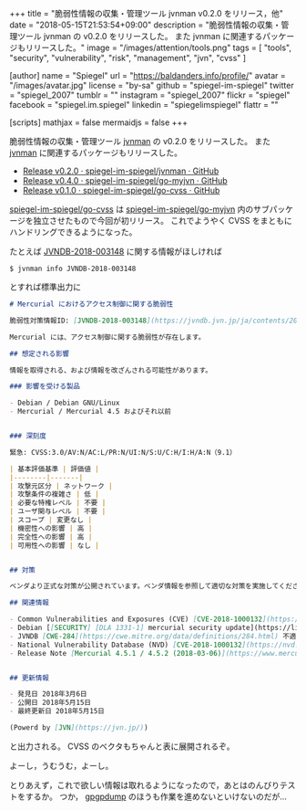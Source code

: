 +++
title = "脆弱性情報の収集・管理ツール jvnman v0.2.0 をリリース，他"
date = "2018-05-15T21:53:54+09:00"
description = "脆弱性情報の収集・管理ツール jvnman の v0.2.0 をリリースした。 また jvnman に関連するパッケージもリリースした。"
image = "/images/attention/tools.png"
tags  = [ "tools", "security", "vulnerability", "risk", "management", "jvn", "cvss" ]

[author]
  name      = "Spiegel"
  url       = "https://baldanders.info/profile/"
  avatar    = "/images/avatar.jpg"
  license   = "by-sa"
  github    = "spiegel-im-spiegel"
  twitter   = "spiegel_2007"
  tumblr    = ""
  instagram = "spiegel_2007"
  flickr    = "spiegel"
  facebook  = "spiegel.im.spiegel"
  linkedin  = "spiegelimspiegel"
  flattr    = ""

[scripts]
  mathjax = false
  mermaidjs = false
+++

脆弱性情報の収集・管理ツール [jvnman] の v0.2.0 をリリースした。
また [jvnman] に関連するパッケージもリリースした。

- [Release v0.2.0 · spiegel-im-spiegel/jvnman · GitHub](https://github.com/spiegel-im-spiegel/jvnman/releases/tag/v0.2.0)
- [Release v0.4.0 · spiegel-im-spiegel/go-myjvn · GitHub](https://github.com/spiegel-im-spiegel/go-myjvn/releases/tag/v0.4.0)
- [Release v0.1.0 · spiegel-im-spiegel/go-cvss · GitHub](https://github.com/spiegel-im-spiegel/go-cvss/releases/tag/v0.1.0)

[spiegel-im-spiegel/go-cvss] は [spiegel-im-spiegel/go-myjvn] 内のサブパッケージを独立させたもので今回が初リリース。
これでようやく CVSS をまともにハンドリングできるようになった。

たとえば [JVNDB-2018-003148](https://jvndb.jvn.jp/ja/contents/2018/JVNDB-2018-003148.html "JVNDB-2018-003148 - JVN iPedia - 脆弱性対策情報データベース") に関する情報がほしければ

```text
$ jvnman info JVNDB-2018-003148
```

とすれば標準出力に

```markdown
# Mercurial におけるアクセス制御に関する脆弱性

脆弱性対策情報ID: [JVNDB-2018-003148](https://jvndb.jvn.jp/ja/contents/2018/JVNDB-2018-003148.html)

Mercurial には、アクセス制御に関する脆弱性が存在します。

## 想定される影響

情報を取得される、および情報を改ざんされる可能性があります。

### 影響を受ける製品

- Debian / Debian GNU/Linux 
- Mercurial / Mercurial 4.5 およびそれ以前


### 深刻度

緊急: CVSS:3.0/AV:N/AC:L/PR:N/UI:N/S:U/C:H/I:H/A:N（9.1）

| 基本評価基準 | 評価値 |
|--------|-------|
| 攻撃元区分 | ネットワーク |
| 攻撃条件の複雑さ | 低 |
| 必要な特権レベル | 不要 |
| ユーザ関与レベル | 不要 |
| スコープ | 変更なし |
| 機密性への影響 | 高 |
| 完全性への影響 | 高 |
| 可用性への影響 | なし |


## 対策

ベンダより正式な対策が公開されています。ベンダ情報を参照して適切な対策を実施してください。

## 関連情報

- Common Vulnerabilities and Exposures (CVE) [CVE-2018-1000132](https://cve.mitre.org/cgi-bin/cvename.cgi?name=CVE-2018-1000132) 
- Debian [[SECURITY] [DLA 1331-1] mercurial security update](https://lists.debian.org/debian-lts-announce/2018/03/msg00034.html) 
- JVNDB [CWE-284](https://cwe.mitre.org/data/definitions/284.html) 不適切なアクセス制御
- National Vulnerability Database (NVD) [CVE-2018-1000132](https://nvd.nist.gov/vuln/detail/CVE-2018-1000132) 
- Release Note [Mercurial 4.5.1 / 4.5.2 (2018-03-06)](https://www.mercurial-scm.org/wiki/WhatsNew#Mercurial_4.5.1_.2F_4.5.2_.282018-03-06.29) 


## 更新情報

- 発見日 2018年3月6日
- 公開日 2018年5月15日
- 最終更新日 2018年5月15日

(Powerd by [JVN](https://jvn.jp/))
```

と出力される。
CVSS のベクタもちゃんと表に展開されるぞ。

よーし，うむうむ，よーし。

とりあえず，これで欲しい情報は取れるようになったので，あとはのんびりテストをするか。
つか， [gpgpdump](https://github.com/spiegel-im-spiegel/gpgpdump "spiegel-im-spiegel/gpgpdump: OpenPGP packet visualizer") のほうも作業を進めないといけないのだが...

[jvnman]: https://github.com/spiegel-im-spiegel/jvnman "spiegel-im-spiegel/jvnman: JVN Vulnerability Data Management"
[spiegel-im-spiegel/go-myjvn]: https://github.com/spiegel-im-spiegel/go-myjvn "spiegel-im-spiegel/go-myjvn: Handling MyJVN RESTful API by Golang"
[spiegel-im-spiegel/go-cvss]: https://github.com/spiegel-im-spiegel/go-cvss "spiegel-im-spiegel/go-cvss: Common Vulnerability Scoring System (CVSS) Version 3"
